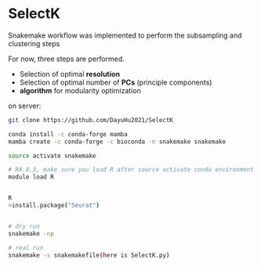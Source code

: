 # SelectK  

Snakemake workflow was implemented to perform the subsampling and clustering steps

For now, three steps are performed.

* Selection of optimal **resolution**
* Selection of optimal number of **PCs** (principle components) 
* **algorithm** for modularity optimization

on server:

```bash
git clone https://github.com/DayuHu2021/SelectK

conda install -c conda-forge mamba
mamba create -c conda-forge -c bioconda -n snakemake snakemake

source activate snakemake

# R4.0.3, make sure you load R after source activate conda environment
module load R


R
>install.package("Seurat")



```





```bash
# dry run
snakemake -np 

# real run
snakemake -s snakemakefile(here is SelectK.py)


```
